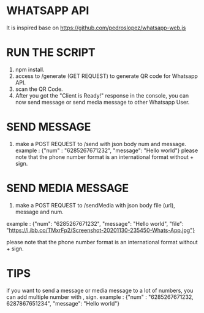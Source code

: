 # WHATSAPP API
It is inspired base on https://github.com/pedroslopez/whatsapp-web.js

# RUN THE SCRIPT
1. npm install.
2. access to /generate (GET REQUEST) to generate QR code for Whatsapp API.
3. scan the QR Code.
4. After you got the "Client is Ready!" response in the console, you can now send message or send media message to other Whatsapp User.

# SEND MESSAGE
1. make a POST REQUEST to /send with json body num and message.
example : 
{"num" : "6285267671232", "message": "Hello world"}
please note that the phone number format is an international format without + sign.


# SEND MEDIA MESSAGE
1. make a POST REQUEST to /sendMedia with json body file (url), message and num.

example : 
{"num": "6285267671232", "message": "Hello world", "file": "https://i.ibb.co/TMxrFp2/Screenshot-20201130-235450-Whats-App.jpg"} 

please note that the phone number format is an international format without + sign.

# TIPS
if you want to send a message or media message to a lot of numbers, you can add multiple number with , sign.
example :
{"num" : "6285267671232, 6287867651234", "message": "Hello world"}

